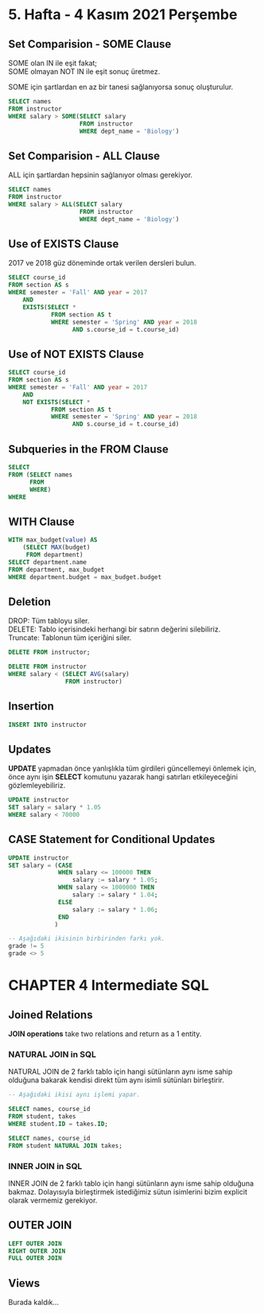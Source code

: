 # 5. Hafta - 4 Kasım 2021 Perşembe

## Set Comparision - SOME Clause

SOME olan IN ile eşit fakat;  
SOME olmayan NOT IN ile eşit sonuç üretmez.

SOME için şartlardan en az bir tanesi sağlanıyorsa sonuç oluşturulur.  

```SQL
SELECT names
FROM instructor
WHERE salary > SOME(SELECT salary
                    FROM instructor
                    WHERE dept_name = 'Biology')
```



## Set Comparision - ALL Clause
ALL için şartlardan hepsinin sağlanıyor olması gerekiyor.  

```SQL
SELECT names
FROM instructor
WHERE salary > ALL(SELECT salary
                    FROM instructor
                    WHERE dept_name = 'Biology')
```

## Use of EXISTS Clause

2017 ve 2018 güz döneminde ortak verilen dersleri bulun.  

```SQL
SELECT course_id
FROM section AS s
WHERE semester = 'Fall' AND year = 2017
    AND
    EXISTS(SELECT *
            FROM section AS t
            WHERE semester = 'Spring' AND year = 2018
                  AND s.course_id = t.course_id)
```

## Use of NOT EXISTS Clause

```SQL
SELECT course_id
FROM section AS s
WHERE semester = 'Fall' AND year = 2017
    AND
    NOT EXISTS(SELECT *
            FROM section AS t
            WHERE semester = 'Spring' AND year = 2018
                  AND s.course_id = t.course_id)
```

## Subqueries in the FROM Clause

```SQL
SELECT
FROM (SELECT names 
      FROM
      WHERE)
WHERE
```
## WITH Clause

```SQL
WITH max_budget(value) AS
    (SELECT MAX(budget)
     FROM department)
SELECT department.name
FROM department, max_budget
WHERE department.budget = max_budget.budget
```

## Deletion

DROP: Tüm tabloyu siler.  
DELETE: Tablo içerisindeki herhangi bir satırın değerini silebiliriz.  
Truncate: Tablonun tüm içeriğini siler.  

```SQL
DELETE FROM instructor;

DELETE FROM instructor
WHERE salary < (SELECT AVG(salary)
                FROM instructor)
```

## Insertion

```SQL
INSERT INTO instructor
```

## Updates
**UPDATE** yapmadan önce yanlışlıkla tüm girdileri güncellemeyi önlemek için, önce aynı işin **SELECT** komutunu yazarak hangi satırları etkileyeceğini gözlemleyebiliriz.  

```SQL
UPDATE instructor
SET salary = salary * 1.05
WHERE salary < 70000
```

## CASE Statement for Conditional Updates

```SQL
UPDATE instructor
SET salary = (CASE
              WHEN salary <= 100000 THEN
                  salary := salary * 1.05;
              WHEN salary <= 1000000 THEN
                  salary := salary * 1.04;
              ELSE
                  salary := salary * 1.06;
              END
             )
```

```SQL
-- Aşağıdaki ikisinin birbirinden farkı yok.
grade != 5
grade <> 5
```

# CHAPTER 4 Intermediate SQL

## Joined Relations

**JOIN operations** take two relations and return as a 1 entity.

### NATURAL JOIN in SQL
NATURAL JOIN de 2 farklı tablo için hangi sütünların aynı isme sahip olduğuna bakarak kendisi direkt tüm aynı isimli sütünları birleştirir.

```SQL
-- Aşağıdaki ikisi aynı işlemi yapar.

SELECT names, course_id
FROM student, takes
WHERE student.ID = takes.ID;

SELECT names, course_id
FROM student NATURAL JOIN takes;
```

### INNER JOIN in SQL
INNER JOIN de 2 farklı tablo için hangi sütünların aynı isme sahip olduğuna bakmaz. Dolayısıyla birleştirmek istediğimiz sütun isimlerini bizim explicit olarak vermemiz gerekiyor.  

## OUTER JOIN

```SQL
LEFT OUTER JOIN
RIGHT OUTER JOIN
FULL OUTER JOIN
```

## Views

Burada kaldık...